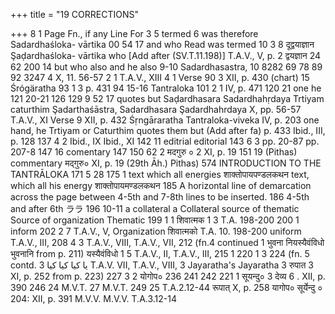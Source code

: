 +++
title = "19 CORRECTIONS"

+++
8 
1 
Page Fn., if any Line 
For 
3 
5 
termed 
6 
was therefore 
Sadardhaśloka- 
vārtika 
00 
54 
17 
and who 
Read 
was termed 
10 
3 
8 
दूद्वयाज्ञान 
Şaḍardhaśloka- 
vārtika 
who 
[Add after (SV.T.11.198)] 
T.A.V., V, p. 2 
द्वयज्ञान 
24 
62 
200 
14 
but who also 
and he also 
9-10 
Sadardhasastra, 
10 
8282 
69 
78 
89 
92 
3247 
4 
X, 11. 56-57 
2 
1 
T.A.V., XIII 
4 
1 
Verse 90 
3 
XII, p. 430 
(chart) 15 
Śrógäratha 
93 
1 
3 
p. 431 
94 
15-16 
Tantraloka 
101 
2 
1 
IV, p. 471 
120 
21 
one he 
121 
20-21 
126 
129 
9 
52 
17 
quotes but 
Saḍardhasara 
Sadardhahṛdaya 
Trtiyam caturthim 
Şadarthaśāstra, Sadardhasara Şadardhahrdaya 
X, pp. 56-57 
T.A.V., XI Verse 9 
XII, p. 432 
Śṛngāraratha 
Tantraloka-viveka 
IV, p. 203 
one hand, he 
Trtiyam or 
Caturthim 
quotes them but 
(Add after fa) 
p. 433 
Ibid., III, p. 128 
137 
4 
2 
Ibid., IX 
Ibid., XI 
142 
11 
editrial 
editorial 
143 
6 
3 
pp. 20-87 
pp. 207-8 
147 
16 
comentary 
147 
150 
62 
2 
मदगुरु ० 
2 
XI, p. 19 
151 
19 
(Pithas) 
commentary 
मद्गुरु० XI, p. 19 (29th Āh.) 
Pithas) 
574 
INTRODUCTION TO THE TANTRĀLOKA 
171 
5 
28 
175 
1 
text which all energies शाक्तोपायपण्डलकथन 
text, which 
all his energy 
शाक्तोपायमण्डलकथन 
185 
A horizontal line of demarcation across the page 
between 4-5th and 7-8th lines to be inserted. 
186 
4-5th 
and after 6th 
ララ 
196 
10-11 
a collateral 
a Collateral 
source of thematic Source of 
organization 
Thematic 
199 
1 
1 
शिवात्मक 
1 
3 
T.A. 198-200 
200 
1 
inform 
202 
2 
7 
T.A.V., V, 
Organization 
शिवात्मको 
T.A. 10. 198-200 
uniform 
T.A.V., III, 
208 
4 
3 
T.A.V., VIII, 
T.A.V., VII, 
212 (fn.4 continued 1 
भुवना नियस्यैवंविधो 
भुवनानि 
from p. 211) 
यस्यैवंविधो 
1 
5 
T.A.V., II, 
T.A.V., III, 
215 
1 
220 
1 
3 
224 (fn. 5 contd. 
یا کیا کیا کیا 
3 
T.A.V. VII, 
T.A.V., VIII, 
3 
Jayaratha's 
Jayaratha 
3 
रुपात 
3 
XI, p. 252 
from p. 223) 
227 
3 
2 
योगोप० 
236 
241 
242 
221 
1 
सूयन्दु० 
3 
देव्य 
6 
. 
XII, p. 390 
246 
24 
M.V.T. 
27 
M.V.T. 
249 
25 
T.A.2.12-44 
रूपात् X, p. 258 
यागोप० सूर्येन्दु ० 
204: 
XII, p. 391 
M.V.V. 
M.V.V. 
T.A.3.12-14 